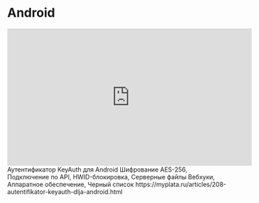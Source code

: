 # Android
<iframe width="560" height="315" src="https://www.youtube.com/embed/HWDUdPYb7Nc?si=mdp_-wyoeGwze1_X" title="YouTube video player" frameborder="0" allow="accelerometer; autoplay; clipboard-write; encrypted-media; gyroscope; picture-in-picture; web-share" allowfullscreen></iframe>
Аутентификатор KeyAuth для Android
Шифрование AES-256, Подключение по API, HWID-блокировка, Серверные файлы Вебхуки, Аппаратное обеспечение, Черный список
https://myplata.ru/articles/208-autentifikator-keyauth-dlja-android.html
